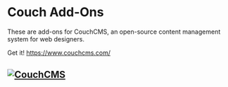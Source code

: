 # Couch Add-Ons #

These are add-ons for CouchCMS, an open-source content management system for web designers.

Get it! https://www.couchcms.com/
## [![CouchCMS](https://www.couchcms.com/img/logo.png "CouchCMS")](https://www.couchcms.com/)
    
